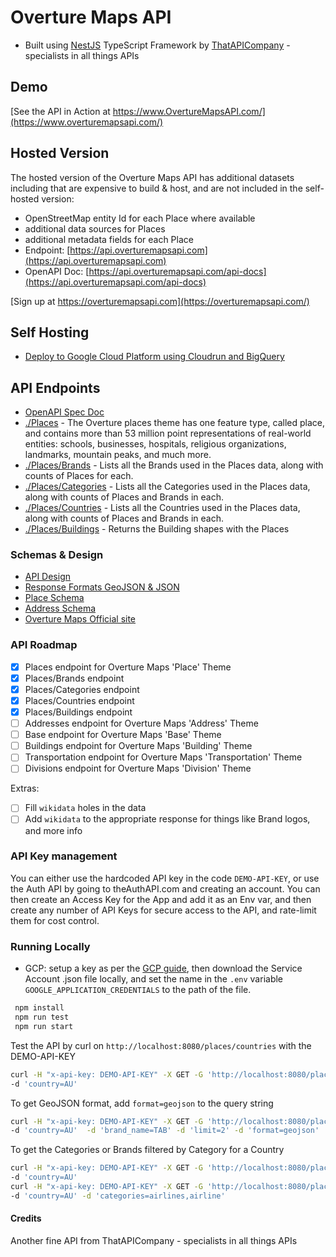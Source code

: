 # Overture Maps API

- Built using [NestJS](https://github.com/nestjs/nest) TypeScript Framework by [ThatAPICompany](https://thatapicompany.com) - specialists in all things APIs

## Demo

[See the API in Action at https://www.OvertureMapsAPI.com/](https://www.overturemapsapi.com/)

## Hosted Version

The hosted version of the Overture Maps API has additional datasets including that are expensive to build & host, and are not included in the self-hosted version:

- OpenStreetMap entity Id for each Place where available
- additional data sources for Places
- additional metadata fields for each Place
- Endpoint: [https://api.overturemapsapi.com](https://api.overturemapsapi.com)
- OpenAPI Doc: [https://api.overturemapsapi.com/api-docs](https://api.overturemapsapi.com/api-docs)

[Sign up at https://overturemapsapi.com](https://overturemapsapi.com/)

## Self Hosting

- [Deploy to Google Cloud Platform using Cloudrun and BigQuery](./docs/google-cloud-platform.md)

## API Endpoints

- [OpenAPI Spec Doc](https://api.overturemapsapi.com/api-docs.json)
- [./Places](https://www.overturemapsapi.com/docs/api-endpoints/places/) - The Overture places theme has one feature type, called place, and contains more than 53 million point representations of real-world entities: schools, businesses, hospitals, religious organizations, landmarks, mountain peaks, and much more.
- [./Places/Brands](https://www.overturemapsapi.com/docs/api-endpoints/places-brands) - Lists all the Brands used in the Places data, along with counts of Places for each.
- [./Places/Categories](https://www.overturemapsapi.com/docs/api-endpoints/places-categories) - Lists all the Categories used in the Places data, along with counts of Places and Brands in each.
- [./Places/Countries](https://www.overturemapsapi.com/docs/api-endpoints/places-countries) - Lists all the Countries used in the Places data, along with counts of Places and Brands in each.
- [./Places/Buildings](https://www.overturemapsapi.com/docs/api-endpoints/places-buildings) - Returns the Building shapes with the Places

### Schemas & Design

- [API Design](./docs/api-design.md)
- [Response Formats GeoJSON & JSON](./docs/response-formats.md)
- [Place Schema](https://docs.overturemaps.org/schema/reference/places/place/)
- [Address Schema](https://docs.overturemaps.org/schema/reference/addresses/address/)
- [Overture Maps Official site](https://overturemaps.org/)

### API Roadmap

- [x] Places endpoint for Overture Maps 'Place' Theme
- [x] Places/Brands endpoint
- [x] Places/Categories endpoint
- [x] Places/Countries endpoint
- [x] Places/Buildings endpoint
- [ ] Addresses endpoint for Overture Maps 'Address' Theme
- [ ] Base endpoint for Overture Maps 'Base' Theme
- [ ] Buildings endpoint for Overture Maps 'Building' Theme
- [ ] Transportation endpoint for Overture Maps 'Transportation' Theme
- [ ] Divisions endpoint for Overture Maps 'Division' Theme

Extras:

- [ ] Fill `wikidata` holes in the data
- [ ] Add `wikidata` to the appropriate response for things like Brand logos, and more info

### API Key management

You can either use the hardcoded API key in the code `DEMO-API-KEY`, or use the Auth API by going to theAuthAPI.com and creating an account. You can then create an Access Key for the App and add it as an Env var, and then create any number of API Keys for secure access to the API, and rate-limit them for cost control.

### Running Locally

- GCP: setup a key as per the [GCP guide](./docs/google-cloud-platform.md), then download the Service Account .json file locally, and set the name in the `.env` variable `GOOGLE_APPLICATION_CREDENTIALS` to the path of the file.

```bash
 npm install
 npm run test
 npm run start
```

Test the API by curl on `http://localhost:8080/places/countries` with the DEMO-API-KEY

```bash
curl -H "x-api-key: DEMO-API-KEY" -X GET -G 'http://localhost:8080/places/brands' \
-d 'country=AU'
```

To get GeoJSON format, add `format=geojson` to the query string

```bash
curl -H "x-api-key: DEMO-API-KEY" -X GET -G 'http://localhost:8080/places' \
-d 'country=AU'  -d 'brand_name=TAB' -d 'limit=2' -d 'format=geojson'
```

To get the Categories or Brands filtered by Category for a Country

```bash
curl -H "x-api-key: DEMO-API-KEY" -X GET -G 'http://localhost:8080/places/categories' \
-d 'country=AU'
curl -H "x-api-key: DEMO-API-KEY" -X GET -G 'http://localhost:8080/places/brands' \
-d 'country=AU' -d 'categories=airlines,airline'
```


#### Credits

Another fine API from ThatAPICompany - specialists in all things APIs